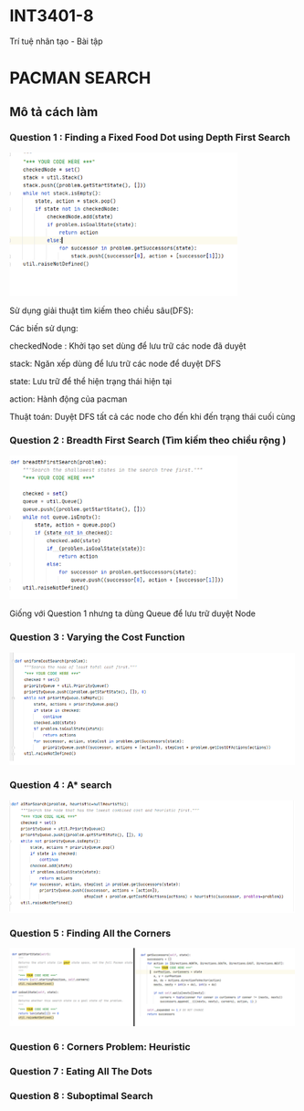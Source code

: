 # INT3401-8
Trí tuệ nhân tạo - Bài tập
# **PACMAN SEARCH**
## **Mô tả cách làm**
### **Question 1** : Finding a Fixed Food Dot using Depth First Search 
 <img src="./search/img-code/dfs.png" width="400" title="DFS on tinyMaze"/>

 <p>Sử dụng giải thuật tìm kiếm theo chiều sâu(DFS): <p>

 <p>Các biến sử dụng:<p>
 <p> checkedNode : Khởi tạo set dùng để lưu trữ các node đã duyệt</p>
 <p>stack: Ngăn xếp dùng để lưu trữ các node để duyệt DFS</p>
 <p>state: Lưu trữ để thể hiện trạng thái hiện tại</p>
 <p>action: Hành động của pacman</p>
 <p>Thuật toán: Duyệt DFS tất cả các node cho đến khi đến trạng thái cuối cùng<p>


### **Question 2** : Breadth First Search (Tìm kiếm theo chiều rộng )

 <img src="./search/img-code/bfs.png" width="400" title="DFS on tinyMaze"/>

<p> Giống với Question 1 nhưng ta dùng Queue để lưu trữ duyệt Node</p>


### **Question 3** : Varying the Cost Function 
 <img src="./search/img-code/ucs.png" width="500" title="DFS on tinyMaze"/>

### **Question 4** :  A* search 
 <img src="./search/img-code/as.png" width="500" title="DFS on tinyMaze"/>

### **Question 5** : Finding All the Corners
 <img src="./search/img-code/cp.png" width="500" title="DFS on tinyMaze"/>
 
### **Question 6** : Corners Problem: Heuristic
### **Question 7** : Eating All The Dots
### **Question 8** :  Suboptimal Search
    
